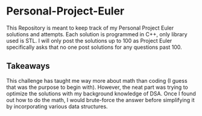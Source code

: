 # Personal-Project-Euler








This Repository is meant to keep track of my Personal Project Euler solutions and attempts. Each solution is programmed in C++, only library used is STL. I will only post the solutions up to 100 as Project Euler specifically asks that no one post solutions for any questions past 100. 


## Takeaways 
This challenge has taught me way more about math than coding (I guess that was the purpose to begin with). However, the neat part was trying to optimize the solutions with my background knowledge of DSA. Once I found out how to do the math, I would brute-force the answer before simplifying it by incorporating various data structures. 
